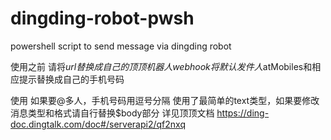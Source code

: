 # dingding-robot-pwsh
powershell script to send message via dingding robot

使用之前
请将$url替换成自己的顶顶机器人webhook
将默认发件人$atMobiles和相应提示替换成自己的手机号码

使用
如果要@多人，手机号码用逗号分隔
使用了最简单的text类型，如果要修改消息类型和格式请自行替换$body部分
详见顶顶文档
https://ding-doc.dingtalk.com/doc#/serverapi2/qf2nxq
